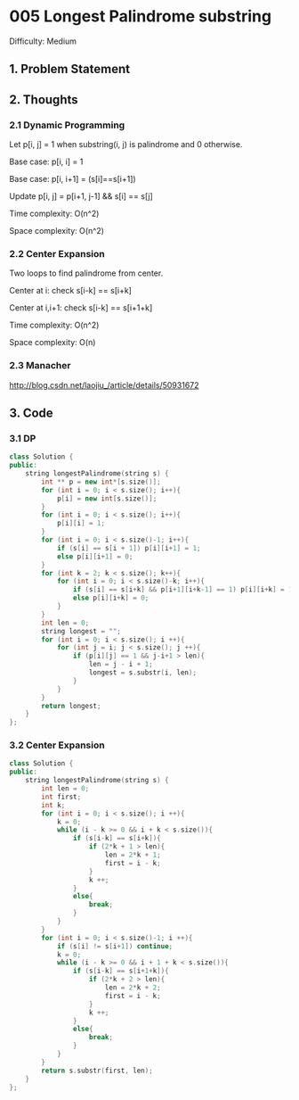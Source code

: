 # 005 Longest Palindrome substring

Difficulty: Medium

## 1. Problem Statement

## 2. Thoughts

### 2.1 Dynamic Programming
Let p[i, j] = 1 when substring(i, j) is palindrome and 0 otherwise.

Base case: p[i, i] = 1

Base case: p[i, i+1] = (s[i]==s[i+1])

Update p[i, j] = p[i+1, j-1] && s[i] == s[j]

Time complexity: O(n^2)

Space complexity: O(n^2)

### 2.2 Center Expansion
Two loops to find palindrome from center.

Center at i: check s[i-k] == s[i+k]

Center at i,i+1: check s[i-k] == s[i+1+k]

Time complexity: O(n^2)

Space complexity: O(n)

### 2.3 Manacher

http://blog.csdn.net/laojiu_/article/details/50931672

## 3. Code

### 3.1 DP
```c++
class Solution {
public:
    string longestPalindrome(string s) {
        int ** p = new int*[s.size()];
        for (int i = 0; i < s.size(); i++){
            p[i] = new int[s.size()];
        }
        for (int i = 0; i < s.size(); i++){
            p[i][i] = 1;
        }
        for (int i = 0; i < s.size()-1; i++){
            if (s[i] == s[i + 1]) p[i][i+1] = 1;
            else p[i][i+1] = 0;
        }
        for (int k = 2; k < s.size(); k++){
            for (int i = 0; i < s.size()-k; i++){
                if (s[i] == s[i+k] && p[i+1][i+k-1] == 1) p[i][i+k] = 1;
                else p[i][i+k] = 0;
            }
        }
        int len = 0;
        string longest = "";
        for (int i = 0; i < s.size(); i ++){
            for (int j = i; j < s.size(); j ++){
                if (p[i][j] == 1 && j-i+1 > len){
                    len = j - i + 1;
                    longest = s.substr(i, len);
                }
            }
        }
        return longest;
    }
};
```

### 3.2 Center Expansion
```c++
class Solution {
public:
    string longestPalindrome(string s) {
        int len = 0;
        int first;
        int k;
        for (int i = 0; i < s.size(); i ++){
            k = 0;
            while (i - k >= 0 && i + k < s.size()){
                if (s[i-k] == s[i+k]){
                    if (2*k + 1 > len){
                        len = 2*k + 1;
                        first = i - k;
                    }
                    k ++;
                }
                else{
                    break;
                }
            }
        }
        for (int i = 0; i < s.size()-1; i ++){
            if (s[i] != s[i+1]) continue;
            k = 0;
            while (i - k >= 0 && i + 1 + k < s.size()){
                if (s[i-k] == s[i+1+k]){
                    if (2*k + 2 > len){
                        len = 2*k + 2;
                        first = i - k;
                    }
                    k ++;
                }
                else{
                    break;
                }
            }
        }
        return s.substr(first, len);
    }
};
```
